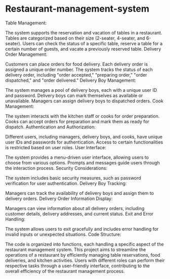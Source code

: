 # Restaurant-management-system
Table Management:

The system supports the reservation and vacation of tables in a restaurant.
Tables are categorized based on their size (2-seater, 4-seater, and 6-seater).
Users can check the status of a specific table, reserve a table for a certain number of guests, and vacate a previously reserved table.
Delivery Order Management:

Customers can place orders for food delivery.
Each delivery order is assigned a unique order number.
The system tracks the status of each delivery order, including "order accepted," "preparing order," "order dispatched," and "order delivered."
Delivery Boy Management:

The system manages a pool of delivery boys, each with a unique user ID and password.
Delivery boys can mark themselves as available or unavailable.
Managers can assign delivery boys to dispatched orders.
Cook Management:

The system interacts with the kitchen staff or cooks for order preparation.
Cooks can accept orders for preparation and mark them as ready for dispatch.
Authentication and Authorization:

Different users, including managers, delivery boys, and cooks, have unique user IDs and passwords for authentication.
Access to certain functionalities is restricted based on user roles.
User Interface:

The system provides a menu-driven user interface, allowing users to choose from various options.
Prompts and messages guide users through the interaction process.
Security Considerations:

The system includes basic security measures, such as password verification for user authentication.
Delivery Boy Tracking:

Managers can track the availability of delivery boys and assign them to delivery orders.
Delivery Order Information Display:

Managers can view information about all delivery orders, including customer details, delivery addresses, and current status.
Exit and Error Handling:

The system allows users to exit gracefully and includes error handling for invalid inputs or unexpected situations.
Code Structure:

The code is organized into functions, each handling a specific aspect of the restaurant management system.
This project aims to streamline the operations of a restaurant by efficiently managing table reservations, food deliveries, and kitchen activities. Users with different roles can perform their respective tasks through a user-friendly interface, contributing to the overall efficiency of the restaurant management process.
